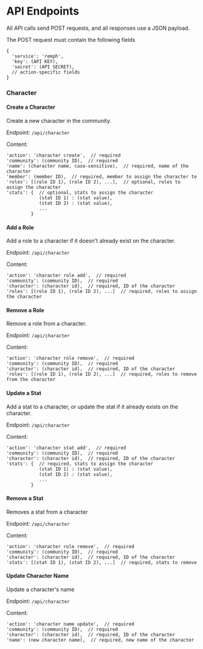 # API Endpoints

All API calls send POST requests, and all responses use a JSON payload. 

The POST request must contain the following fields

```
{
  'service': 'remph',
  'key': (API KEY),
  'secret': (API SECRET),
  // action-specific fields
}
```

### Character

#### Create a Character

Create a new character in the community.

Endpoint: `/api/character`

Content:
```
'action': 'character create',  // required
'community': (community ID),  // required
'name': (character name, case-sensitive),  // required, name of the character
'member': (member ID),  // required, member to assign the character to
'roles': [(role ID 1), (role ID 2), ...],  // optional, roles to assign the character
'stats': {  // optional, stats to assign the character
            (stat ID 1) : (stat value),
            (stat ID 2) : (stat value),
            ...
         }
```

#### Add a Role

Add a role to a character if it doesn't already exist on the character.

Endpoint: `/api/character`

Content:
```
'action': 'character role add',  // required
'community': (community ID),  // required
'character': (character id),  // required, ID of the character
'roles': [(role ID 1), (role ID 2), ...]  // required, roles to assign the character
```

#### Remove a Role

Remove a role from a character.

Endpoint: `/api/character`

Content:
```
'action': 'character role remove',  // required
'community': (community ID),  // required
'character': (character id),  // required, ID of the character
'roles': [(role ID 1), (role ID 2), ...]  // required, roles to remove from the character
```

#### Update a Stat

Add a stat to a character, or update the stat if it already exists on the character.

Endpoint: `/api/character`

Content:
```
'action': 'character stat add',  // required
'community': (community ID),  // required
'character': (character id),  // required, ID of the character
'stats': {  // required, stats to assign the character
            (stat ID 1) : (stat value),
            (stat ID 2) : (stat value),
            ...
         }
```

#### Remove a Stat

Removes a stat from a character

Endpoint: `/api/character`

Content:
```
'action': 'character role remove',  // required
'community': (community ID),  // required
'character': (character id),  // required, ID of the character
'stats': [(stat ID 1), (stat ID 2), ...]  // required, stats to remove
```

#### Update Character Name

Update a character's name

Endpoint: `/api/character`

Content:
```
'action': 'character name update',  // required
'community': (community ID),  // required
'character': (character id),  // required, ID of the character
'name': (new character name),  // required, new name of the character
```
